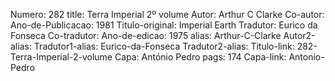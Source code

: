 Numero: 282
title: Terra Imperial 2º volume
Autor: Arthur C Clarke
Co-autor: 
Ano-de-Publicacao: 1981
Titulo-original: Imperial Earth
Tradutor: Eurico da Fonseca
Co-tradutor: 
Ano-de-edicao: 1975
alias: Arthur-C-Clarke
Autor2-alias: 
Tradutor1-alias: Eurico-da-Fonseca
Tradutor2-alias: 
Titulo-link: 282-Terra-Imperial-2-volume
Capa: António Pedro
pags: 174
Capa-link: Antonio-Pedro